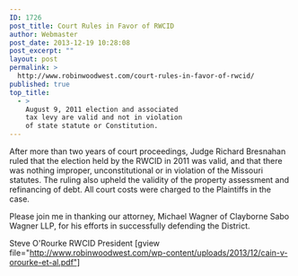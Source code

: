 ```yaml
---
ID: 1726
post_title: Court Rules in Favor of RWCID
author: Webmaster
post_date: 2013-12-19 10:28:08
post_excerpt: ""
layout: post
permalink: >
  http://www.robinwoodwest.com/court-rules-in-favor-of-rwcid/
published: true
top_title:
  - >
    August 9, 2011 election and associated
    tax levy are valid and not in violation
    of state statute or Constitution.
---
```

After more than two years of court proceedings, Judge Richard Bresnahan ruled that the election held by the RWCID in 2011 was valid, and that there was nothing improper, unconstitutional or in violation of  the Missouri statutes. The ruling also upheld the validity of the property assessment and refinancing of debt. All court costs were charged to the Plaintiffs in the case.

Please join me in thanking our attorney, Michael Wagner of Clayborne Sabo Wagner LLP, for his efforts in successfully defending the District.

Steve O'Rourke
RWCID President
[gview file="http://www.robinwoodwest.com/wp-content/uploads/2013/12/cain-v-orourke-et-al.pdf"]